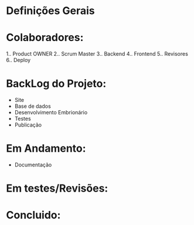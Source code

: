 # Definições Gerais

# Colaboradores: 

1.. Product OWNER 
2.. Scrum Master
3.. Backend
4.. Frontend 
5.. Revisores
6.. Deploy

# ####################
# BackLog do Projeto:
- Site
- Base de dados
- Desenvolvimento Embrionário
- Testes
- Publicação



# ####################
# Em Andamento:
- Documentação


# ####################
# Em testes/Revisões:


# ####################
# Concluido: 

